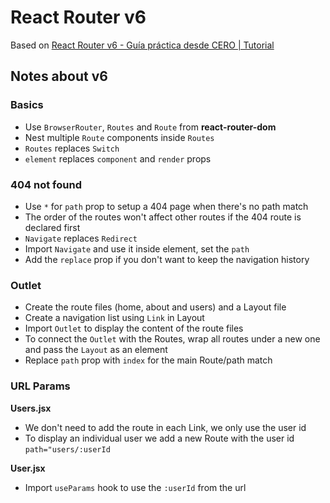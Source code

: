 # React Router v6

Based on [React Router v6 - Guía práctica desde CERO | Tutorial](https://youtu.be/KKXFmzr0nKk)

## Notes about v6

### Basics

- Use `BrowserRouter`, `Routes` and `Route` from **react-router-dom**
- Nest multiple `Route` components inside `Routes`
- `Routes` replaces `Switch`
- `element` replaces `component` and `render` props

### 404 not found

- Use `*` for `path` prop to setup a 404 page when there's no path match
- The order of the routes won't affect other routes if the 404 route is declared first
- `Navigate` replaces `Redirect`
- Import `Navigate` and use it inside element, set the `path`
- Add the `replace` prop if you don't want to keep the navigation history

### Outlet

- Create the route files (home, about and users) and a Layout file
- Create a navigation list using `Link` in Layout
- Import `Outlet` to display the content of the route files
- To connect the `Outlet` with the Routes, wrap all routes under a new one and pass the `Layout` as an element
- Replace `path` prop with `index` for the main Route/path match

### URL Params

**Users.jsx**

- We don't need to add the route in each Link, we only use the user id
- To display an individual user we add a new Route with the user id `path="users/:userId`

**User.jsx**

- Import `useParams` hook to use the `:userId` from the url
